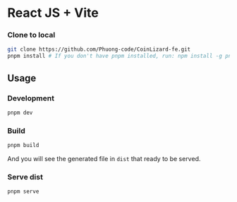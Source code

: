 # React JS + Vite


### Clone to local

```bash
git clone https://github.com/Phuong-code/CoinLizard-fe.git
pnpm install # If you don't have pnpm installed, run: npm install -g pnpm
```

## Usage

### Development

```bash
pnpm dev
```

### Build

```bash
pnpm build
```

And you will see the generated file in `dist` that ready to be served.

### Serve dist

```bash
pnpm serve
```
